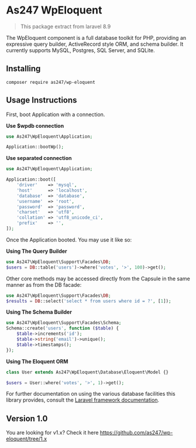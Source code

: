 # As247 WpEloquent

> This package extract from laravel 8.9

The WpEloquent component is a full database toolkit for PHP, providing an expressive query builder, ActiveRecord style ORM, and schema builder. It currently supports MySQL, Postgres, SQL Server, and SQLite.

## Installing

`composer require as247/wp-eloquent`

## Usage Instructions

First, boot Application with a connection.

**Use $wpdb connection**
```PHP
use As247\WpEloquent\Application;

Application::bootWp();
````
**Use separated connection**
```PHP
use As247\WpEloquent\Application;

Application::boot([
    'driver'    => 'mysql',
    'host'      => 'localhost',
    'database'  => 'database',
    'username'  => 'root',
    'password'  => 'password',
    'charset'   => 'utf8',
    'collation' => 'utf8_unicode_ci',
    'prefix'    => '',
]);
````

Once the Application booted. You may use it like so:

**Using The Query Builder**

```PHP
use As247\WpEloquent\Support\Facades\DB;
$users = DB::table('users')->where('votes', '>', 100)->get();
```
Other core methods may be accessed directly from the Capsule in the same manner as from the DB facade:
```PHP
use As247\WpEloquent\Support\Facades\DB;
$results = DB::select('select * from users where id = ?', [1]);
```

**Using The Schema Builder**

```PHP
use As247\WpEloquent\Support\Facades\Schema;
Schema::create('users', function ($table) {
    $table->increments('id');
    $table->string('email')->unique();
    $table->timestamps();
});
```

**Using The Eloquent ORM**

```PHP
class User extends As247\WpEloquent\Database\Eloquent\Model {}

$users = User::where('votes', '>', 1)->get();
```

For further documentation on using the various database facilities this library provides, consult the [Laravel framework documentation](https://laravel.com/docs).

## Version 1.0
You are looking for v1.x? Check it here
https://github.com/as247/wp-eloquent/tree/1.x